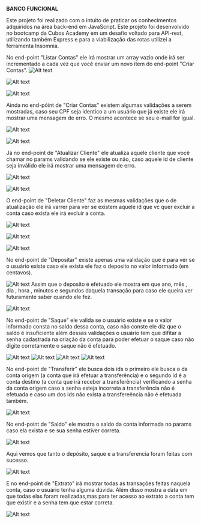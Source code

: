 **BANCO FUNCIONAL**

Este projeto foi realizado com o intuito de praticar os conhecimentos adquiridos na área back-end em JavaScript. Este projeto foi desenvolvido no bootcamp da Cubos Academy em um desafio voltado para API-rest, utilizando também Express e para a viabilização das rotas utilizei a ferramenta Insomnia.

No end-point "Listar Contas" ele irá mostrar um array vazio onde irá ser incrementado a cada vez que você enviar um novo item do end-point "Criar Contas".
![Alt text](image.png)

![Alt text](image-1.png)

![Alt text](image-2.png)

Ainda no end-póint de "Criar Contas" existem algumas validações a serem mostradas, caso seu CPF seja identico a um usuário que já existe ele irá mostrar uma mensagem de erro. O mesmo acontece se seu e-mail for igual.

![Alt text](image-3.png)

![Alt text](image-4.png)

Já no end-point de "Atualizar Cliente" ele atualiza aquele cliente que você chamar no params validando se ele existe ou não, caso aquele id de cliente seja inválido ele irá mostrar uma mensagem de erro.

![Alt text](image-5.png)

![Alt text](image-6.png)

O end-point de "Deletar Cliente" faz as mesmas validações que o de atualização ele irá varrer para ver se existem aquele id que vc quer excluir a conta caso exista ele irá excluir a conta.

![Alt text](image-7.png)

![Alt text](image-8.png)

![Alt text](image-10.png)

No end-point de "Depositar" existe apenas uma validação que é para ver se o usuário existe caso ele exista ele faz o deposito no valor informado (em centavos).

![Alt text](image-11.png)
Assim que o deposito é efetuado ele mostra em que ano, mês , dia , hora , minutos e segundos daquela transação para caso ele queira ver futuramente saber quando ele fez.

![Alt text](image-12.png)

No end-point de "Saque" ele valida se o usuário existe e se o valor informado consta no saldo dessa conta, caso não conste ele diz que o saldo é insuficiente além dessas validações o usuário tem que difitar a senha cadastrada na criação da conta para poder efetuar o saque caso não digite corretamente o saque não é efetuado.

![Alt text](image-13.png)
![Alt text](image-14.png)
![Alt text](image-15.png)
![Alt text](image-16.png)

No end-point de "Transferir" ele busca dois ids o primeiro ele busca o da conta origem (a conta que irá efetuar a transferência) e o segundo id é a conta destino (a conta que irá receber a transferência) verificando a senha da conta origem caso a senha esteja incorreta a transferência não é efetuada e caso um dos ids não exista a transfereência não é efetuada também.

![Alt text](image-17.png)

No end-point de "Saldo" ele mostra o saldo da conta informada no params caso ela exista e se sua senha estiver correta.

![Alt text](image-18.png)

Aqui vemos que tanto o depósito, saque e a transferencia foram feitas com sucesso.

![Alt text](image-19.png)

E no end-point de "Extrato" irá mostrar todas as transações feitas naquela conta, caso o usuário tenha alguma dúvida. Além disso mostra a data em que todas elas foram realizadas,mas para ter acesso ao extrato a conta tem que existir e a senha tem que estar correta.

![Alt text](image-20.png)
